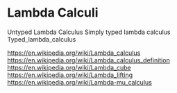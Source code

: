# Lambda Calculi

Untyped Lambda Calculus
Simply typed lambda calculus
Typed_lambda_calculus

https://en.wikipedia.org/wiki/Lambda_calculus
https://en.wikipedia.org/wiki/Lambda_calculus_definition
https://en.wikipedia.org/wiki/Lambda_cube
https://en.wikipedia.org/wiki/Lambda_lifting
https://en.wikipedia.org/wiki/Lambda-mu_calculus
